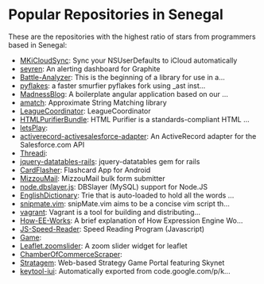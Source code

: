 # Popular Repositories in Senegal

These are the repositories with the highest ratio of stars from programmers based in Senegal:

- [MKiCloudSync](https://github.com/MugunthKumar/MKiCloudSync): Sync your NSUserDefaults to iCloud automatically
- [seyren](https://github.com/scobal/seyren): An alerting dashboard for Graphite
- [Battle-Analyzer](https://github.com/Zykenhouzen/Battle-Analyzer): This is the beginning of a library for use in a...
- [pyflakes](https://github.com/mcallaway/pyflakes): a faster smurfier pyflakes fork using _ast inst...
- [MadnessBlog](https://github.com/MadnessLabs/MadnessBlog): A boilerplate angular application based on our ...
- [amatch](https://github.com/patmcnally/amatch): Approximate String Matching library
- [LeagueCoordinator](https://github.com/DrewWeth/LeagueCoordinator): LeagueCoordinator
- [HTMLPurifierBundle](https://github.com/Nemesisprime/HTMLPurifierBundle): HTML Purifier is a standards-compliant    HTML ...
- [letsPlay](https://github.com/theTechnoWeenie/letsPlay): 
- [activerecord-activesalesforce-adapter](https://github.com/patmcnally/activerecord-activesalesforce-adapter): An ActiveRecord adapter for the Salesforce.com API
- [Threadi](https://github.com/elcash/Threadi): 
- [jquery-datatables-rails](https://github.com/mcallaway/jquery-datatables-rails): jquery-datatables gem for rails
- [CardFlasher](https://github.com/pluspluslb/CardFlasher): Flashcard App for Android
- [MizzouMail](https://github.com/DrewWeth/MizzouMail): MizzouMail bulk form submitter
- [node.dbslayer.js](https://github.com/patmcnally/node.dbslayer.js): DBSlayer (MySQL) support for Node.JS
- [EnglishDictionary](https://github.com/Eric-Gaudiello/EnglishDictionary): Trie that is auto-loaded to hold all the words ...
- [snipmate.vim](https://github.com/markshiz/snipmate.vim): snipMate.vim aims to be a concise vim script th...
- [vagrant](https://github.com/mcallaway/vagrant): Vagrant is a tool for building and distributing...
- [How-EE-Works](https://github.com/rsanchez/How-EE-Works): A brief explanation of How Expression Engine Wo...
- [JS-Speed-Reader](https://github.com/DrewWeth/JS-Speed-Reader): Speed Reading Program (Javascript)
- [Game](https://github.com/DrewWeth/Game): 
- [Leaflet.zoomslider](https://github.com/Nemesisprime/Leaflet.zoomslider): A zoom slider widget for leaflet
- [ChamberOfCommerceScraper](https://github.com/DrewWeth/ChamberOfCommerceScraper): 
- [Stratagem](https://github.com/DominanceFrontier/Stratagem): Web-based Strategy Game Portal featuring Skynet
- [keytool-iui](https://github.com/ebourg/keytool-iui): Automatically exported from code.google.com/p/k...
